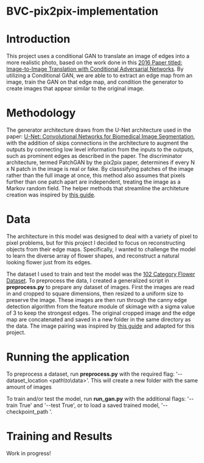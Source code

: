 # BVC-pix2pix-implementation

# Introduction
This project uses a conditional GAN to translate an image of edges into a more realistic photo, based on the work done in this [2016 Paper titled: Image-to-Image Translation with Conditional Adversarial Networks](https://arxiv.org/abs/1611.07004). By utilizing a Conditional GAN, we are able to to extract an edge map from an image, train the GAN on that edge map, and condition the generator to create images that appear similar to the original image. 

# Methodology
The generator architecture draws from the U-Net architecture used in the paper: [U-Net: Convolutional Networks for Biomedical Image Segmentation](https://arxiv.org/abs/1505.04597), with the addition of skips connections in the architecture to augment the outputs by connecting low level information from the inputs to the outputs, such as prominent edges as described in the paper. The discriminator architecture, termed PatchGAN by the pix2pix paper, determines if every N x N patch in the image is real or fake. By classsifying patches of the image rather than the full image at once, this method also assumes that pixels further than one patch apart are independent, treating the image as a Markov random field. 
The helper methods that streamline the architeture creation was inspired by [this guide](https://www.tensorflow.org/tutorials/generative/pix2pix).

# Data
The architecture in this model was designed to deal with a variety of pixel to pixel problems, but for this project I decided to focus on reconstructing objects from their edge maps. Specifically, I wanted to challenge the model to learn the diverse array of flower shapes, and reconstruct a natural looking flower just from its edges.

The dataset I used to train and test the model was the [102 Category Flower Dataset](https://www.robots.ox.ac.uk/~vgg/data/flowers/102/index.html). To preprocess the data, I created a generalized script in **preprocess.py** to prepare any dataset of images. First the images are read in and cropped to square dimensions, then resized to a uniform size to preserve the image. These images are then run through the canny edge detection algorithm from the feature module of skimage with a sigma value of 3 to keep the strongest edges. The original cropped image and the edge map are concatenated and saved in a new folder in the same directory as the data. The image pairing was inspired by [this guide](https://www.tensorflow.org/tutorials/generative/pix2pix) and adapted for this project. 

# Running the application
To preprocess a dataset, run **preprocess.py** with the required flag: '--dataset_location <path\to\data>'. This will create a new folder with the same amount of images

To train and/or test the model, run **run_gan.py** with the additional flags: '--train True' and '--test True', or to load a saved trained model, '--checkpoint_path <path>'. 

# Training and Results
Work in progress!
